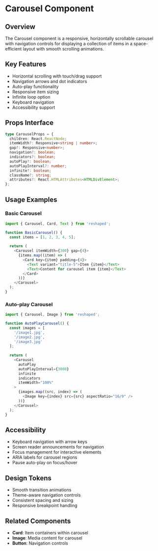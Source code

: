 # Carousel Component

## Overview
The Carousel component is a responsive, horizontally scrollable carousel with navigation controls for displaying a collection of items in a space-efficient layout with smooth scrolling animations.

## Key Features
- Horizontal scrolling with touch/drag support
- Navigation arrows and dot indicators
- Auto-play functionality
- Responsive item sizing
- Infinite loop option
- Keyboard navigation
- Accessibility support

## Props Interface
```typescript
type CarouselProps = {
  children: React.ReactNode;
  itemWidth?: Responsive<string | number>;
  gap?: Responsive<number>;
  navigation?: boolean;
  indicators?: boolean;
  autoPlay?: boolean;
  autoPlayInterval?: number;
  infinite?: boolean;
  className?: string;
  attributes?: React.HTMLAttributes<HTMLDivElement>;
};
```

## Usage Examples

### Basic Carousel
```typescript
import { Carousel, Card, Text } from 'reshaped';

function BasicCarousel() {
  const items = [1, 2, 3, 4, 5];
  
  return (
    <Carousel itemWidth={300} gap={4}>
      {items.map((item) => (
        <Card key={item} padding={4}>
          <Text variant="title-5">Item {item}</Text>
          <Text>Content for carousel item {item}</Text>
        </Card>
      ))}
    </Carousel>
  );
}
```

### Auto-play Carousel
```typescript
import { Carousel, Image } from 'reshaped';

function AutoPlayCarousel() {
  const images = [
    '/image1.jpg',
    '/image2.jpg',
    '/image3.jpg'
  ];
  
  return (
    <Carousel 
      autoPlay
      autoPlayInterval={3000}
      infinite
      indicators
      itemWidth="100%"
    >
      {images.map((src, index) => (
        <Image key={index} src={src} aspectRatio="16/9" />
      ))}
    </Carousel>
  );
}
```

## Accessibility
- Keyboard navigation with arrow keys
- Screen reader announcements for navigation
- Focus management for interactive elements
- ARIA labels for carousel regions
- Pause auto-play on focus/hover

## Design Tokens
- Smooth transition animations
- Theme-aware navigation controls
- Consistent spacing and sizing
- Responsive breakpoint handling

## Related Components
- **Card**: Item containers within carousel
- **Image**: Media content for carousel
- **Button**: Navigation controls